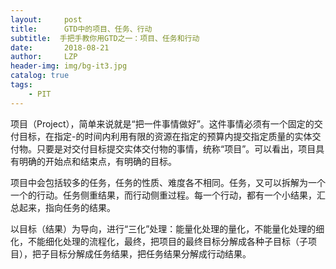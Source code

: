```yaml
---
layout:     post
title:      GTD中的项目、任务、行动
subtitle:  手把手教你用GTD之一：项目、任务和行动
date:       2018-08-21
author:     LZP
header-img: img/bg-it3.jpg
catalog: true
tags:
    - PIT
---
```


项目（Project），简单来说就是“把一件事情做好”。这件事情必须有一个固定的交付目标，在指定-的时间内利用有限的资源在指定的预算内提交指定质量的实体交付物。只要是对交付目标提交实体交付物的事情，统称“项目”。可以看出，项目具有明确的开始点和结束点，有明确的目标。

项目中会包括较多的任务，任务的性质、难度各不相同。任务，又可以拆解为一个一个的行动。任务侧重结果，而行动侧重过程。每一个行动，都有一个小结果，汇总起来，指向任务的结果。

以目标（结果）为导向，进行“三化”处理：能量化处理的量化，不能量化处理的细化，不能细化处理的流程化，最终，把项目的最终目标分解成各种子目标（子项目），把子目标分解成任务结果，把任务结果分解成行动结果。